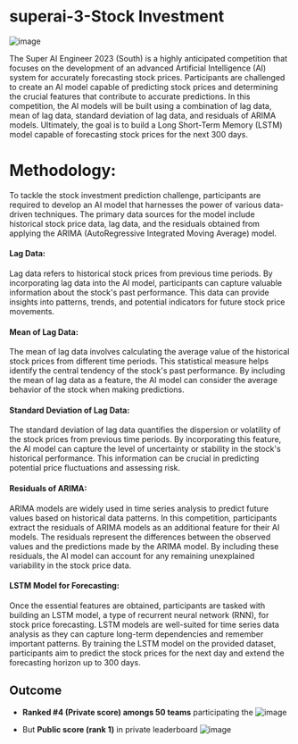 # superai-3-Stock Investment

![image](https://github.com/Konthee/superai-3-Stock-Investment/assets/98932144/74dd584e-cf4e-477b-beb2-dfb420b39966)

The Super AI Engineer 2023 (South) is a highly anticipated competition that focuses on the development of an advanced Artificial Intelligence (AI) system for accurately forecasting stock prices. Participants are challenged to create an AI model capable of predicting stock prices and determining the crucial features that contribute to accurate predictions. In this competition, the AI models will be built using a combination of lag data, mean of lag data, standard deviation of lag data, and residuals of ARIMA models. Ultimately, the goal is to build a Long Short-Term Memory (LSTM) model capable of forecasting stock prices for the next 300 days.

# Methodology:
To tackle the stock investment prediction challenge, participants are required to develop an AI model that harnesses the power of various data-driven techniques. The primary data sources for the model include historical stock price data, lag data, and the residuals obtained from applying the ARIMA (AutoRegressive Integrated Moving Average) model.

#### Lag Data:
Lag data refers to historical stock prices from previous time periods. By incorporating lag data into the AI model, participants can capture valuable information about the stock's past performance. This data can provide insights into patterns, trends, and potential indicators for future stock price movements.

#### Mean of Lag Data:
The mean of lag data involves calculating the average value of the historical stock prices from different time periods. This statistical measure helps identify the central tendency of the stock's past performance. By including the mean of lag data as a feature, the AI model can consider the average behavior of the stock when making predictions.

#### Standard Deviation of Lag Data:
The standard deviation of lag data quantifies the dispersion or volatility of the stock prices from previous time periods. By incorporating this feature, the AI model can capture the level of uncertainty or stability in the stock's historical performance. This information can be crucial in predicting potential price fluctuations and assessing risk.

#### Residuals of ARIMA:
ARIMA models are widely used in time series analysis to predict future values based on historical data patterns. In this competition, participants extract the residuals of ARIMA models as an additional feature for their AI models. The residuals represent the differences between the observed values and the predictions made by the ARIMA model. By including these residuals, the AI model can account for any remaining unexplained variability in the stock price data.

#### LSTM Model for Forecasting:
Once the essential features are obtained, participants are tasked with building an LSTM model, a type of recurrent neural network (RNN), for stock price forecasting. LSTM models are well-suited for time series data analysis as they can capture long-term dependencies and remember important patterns. By training the LSTM model on the provided dataset, participants aim to predict the stock prices for the next day and extend the forecasting horizon up to 300 days.

## Outcome
- **Ranked #4 (Private score) amongs 50 teams** participating the 
![image](https://github.com/Konthee/superai-3-Stock-Investment/assets/98932144/08ebb06e-305d-4fbd-99a2-a009927c43be)


- But **Public score (rank 1)** in private leaderboard
![image](https://github.com/Konthee/superai-3-Stock-Investment/assets/98932144/5bb42642-720d-472e-957c-74c61cd1294d)
